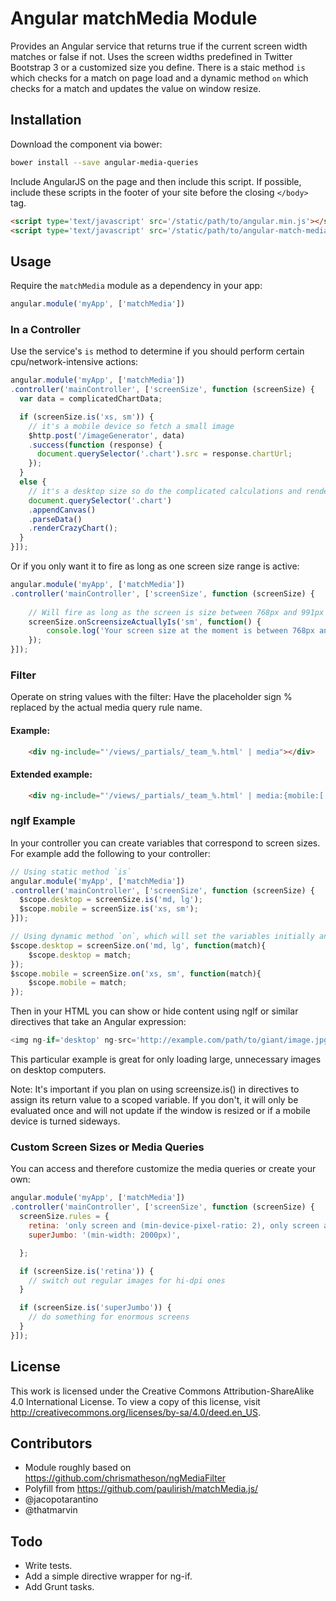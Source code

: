 # Angular matchMedia Module

Provides an Angular service that returns true if the current screen width matches or false if not. Uses the screen widths predefined in Twitter Bootstrap 3 or a customized size you define. There is a staic method `is` which checks for a match on page load and a dynamic method `on` which checks for a match and updates the value on window resize.

## Installation

Download the component via bower:
```bash
bower install --save angular-media-queries
```

Include AngularJS on the page and then include this script. If possible, include these scripts in the footer of your site before the closing `</body>` tag.
```html
<script type='text/javascript' src='/static/path/to/angular.min.js'></script>
<script type='text/javascript' src='/static/path/to/angular-match-media/match-media.js'></script>
```

## Usage

Require the `matchMedia` module as a dependency in your app:
```javascript
angular.module('myApp', ['matchMedia'])
```

### In a Controller

Use the service's `is` method to determine if you should perform certain cpu/network-intensive actions:
```javascript
angular.module('myApp', ['matchMedia'])
.controller('mainController', ['screenSize', function (screenSize) {
  var data = complicatedChartData;

  if (screenSize.is('xs, sm')) {
    // it's a mobile device so fetch a small image
    $http.post('/imageGenerator', data)
    .success(function (response) {
      document.querySelector('.chart').src = response.chartUrl;
    });
  }
  else {
    // it's a desktop size so do the complicated calculations and render that
    document.querySelector('.chart')
    .appendCanvas()
    .parseData()
    .renderCrazyChart();
  }
}]);
```

Or if you only want it to fire as long as one screen size range is active:
```javascript
angular.module('myApp', ['matchMedia'])
.controller('mainController', ['screenSize', function (screenSize) {
 
    // Will fire as long as the screen is size between 768px and 991px
    screenSize.onScreensizeActuallyIs('sm', function() {
        console.log('Your screen size at the moment is between 768px and 991px.');
    });
}]);
```

### Filter

Operate on string values with the filter: Have the placeholder sign % replaced by the actual media query rule name.

#### Example:
```html
    <div ng-include="'/views/_partials/_team_%.html' | media"></div>
```

#### Extended example:
```html
    <div ng-include="'/views/_partials/_team_%.html' | media:{mobile:['ti','xs','sm'], desktop:['md','lg']}"></div>
```

### ngIf Example

In your controller you can create variables that correspond to screen sizes. For example add the following to your controller:
```javascript
// Using static method `is`
angular.module('myApp', ['matchMedia'])
.controller('mainController', ['screenSize', function (screenSize) {
  $scope.desktop = screenSize.is('md, lg');
  $scope.mobile = screenSize.is('xs, sm');
}]);

// Using dynamic method `on`, which will set the variables initially and then update the variable on window resize
$scope.desktop = screenSize.on('md, lg', function(match){
    $scope.desktop = match;
});
$scope.mobile = screenSize.on('xs, sm', function(match){
    $scope.mobile = match;
});
```

Then in your HTML you can show or hide content using ngIf or similar directives that take an Angular expression:
```javascript
<img ng-if='desktop' ng-src='http://example.com/path/to/giant/image.jpg'>
```
This particular example is great for only loading large, unnecessary images on desktop computers.

Note: It's important if you plan on using screensize.is() in directives to assign its return value to a scoped variable. If you don't, it will only be evaluated once and will not update if the window is resized or if a mobile device is turned sideways.

### Custom Screen Sizes or Media Queries

You can access and therefore customize the media queries or create your own:
```javascript
angular.module('myApp', ['matchMedia'])
.controller('mainController', ['screenSize', function (screenSize) {
  screenSize.rules = {
    retina: 'only screen and (min-device-pixel-ratio: 2), only screen and (min-resolution: 192dpi), only screen and (min-resolution: 2dppx)',
    superJumbo: '(min-width: 2000px)',

  };

  if (screenSize.is('retina')) {
    // switch out regular images for hi-dpi ones
  }

  if (screenSize.is('superJumbo')) {
    // do something for enormous screens
  }
}]);
```

## License

This work is licensed under the Creative Commons Attribution-ShareAlike 4.0 International License. To view a copy of this license, visit http://creativecommons.org/licenses/by-sa/4.0/deed.en_US.

## Contributors

* Module roughly based on https://github.com/chrismatheson/ngMediaFilter
* Polyfill from https://github.com/paulirish/matchMedia.js/
* @jacopotarantino
* @thatmarvin

## Todo

* Write tests.
* Add a simple directive wrapper for ng-if.
* Add Grunt tasks.
